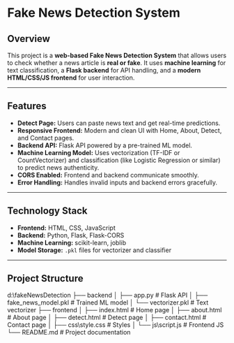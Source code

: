 # Fake News Detection System

## Overview
This project is a **web-based Fake News Detection System** that allows users to check whether a news article is **real or fake**. It uses **machine learning** for text classification, a **Flask backend** for API handling, and a **modern HTML/CSS/JS frontend** for user interaction.

---

## Features
- **Detect Page:** Users can paste news text and get real-time predictions.
- **Responsive Frontend:** Modern and clean UI with Home, About, Detect, and Contact pages.
- **Backend API:** Flask API powered by a pre-trained ML model.
- **Machine Learning Model:** Uses vectorization (TF-IDF or CountVectorizer) and classification (like Logistic Regression or similar) to predict news authenticity.
- **CORS Enabled:** Frontend and backend communicate smoothly.
- **Error Handling:** Handles invalid inputs and backend errors gracefully.

---

## Technology Stack
- **Frontend:** HTML, CSS, JavaScript  
- **Backend:** Python, Flask, Flask-CORS  
- **Machine Learning:** scikit-learn, joblib  
- **Model Storage:** `.pkl` files for vectorizer and classifier

---

## Project Structure

d:\fakeNewsDetection
├── backend
│ ├── app.py # Flask API
│ ├── fake_news_model.pkl # Trained ML model
│ └── vectorizer.pkl # Text vectorizer
├── frontend
│ ├── index.html # Home page
│ ├── about.html # About page
│ ├── detect.html # Detect page
│ ├── contact.html # Contact page
│ ├── css\style.css # Styles
│ └── js\script.js # Frontend JS
└── README.md # Project documentation


